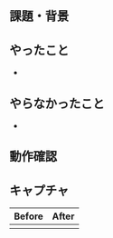 ## 課題・背景

<!--
課題・背景を書こう。
issueのURLも貼ってね。
-->

## やったこと
-

<!--
- 〇〇に追記
- 〇〇ページを追加
-->

## やらなかったこと
- 

<!--
e.g.
- 見た目の調整
-->

## 動作確認
<!--
- ファイルでの確認で十分だよ。
- Previewでみてね。
-->

## キャプチャ

|Before|After|
| --- | --- |
| <!-- Before --> | <!-- After --> |

<!--
画面の変更がある場合は、修正前後のキャプチャを貼りつけ、
「どこ」が「どのように」変化しているのかをレビューしやすい状態にしましょう
-->
